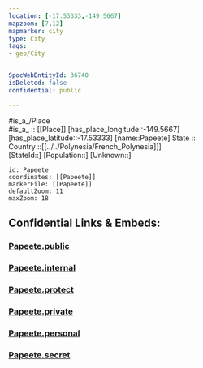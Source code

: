 ```yaml
---
location: [-17.53333,-149.5667] 
mapzoom: [7,12] 
mapmarker: city 
type: City
tags:
- geo/City


SpocWebEntityId: 36740
isDeleted: false
confidential: public

---
```

#is_a_/Place  
#is_a_ :: [[Place]] 
[has_place_longitude::-149.5667] 
[has_place_latitude::-17.53333] 
[name::Papeete] 
State ::  
Country ::[[../../Polynesia/French_Polynesia]]]  
[StateId::] 
[Population::] 
[Unknown::] 


```leaflet
id: Papeete
coordinates: [[Papeete]] 
markerFile: [[Papeete]] 
defaultZoom: 11 
maxZoom: 18
```


## Confidential Links & Embeds: 

### [Papeete.public](/_public/\Earth\Continent\Oceania\Polynesia\French_Polynesia\CityPapeete.public.md) 

### [Papeete.internal](/_internal/\Earth\Continent\Oceania\Polynesia\French_Polynesia\CityPapeete.internal.md) 

### [Papeete.protect](/_protect/\Earth\Continent\Oceania\Polynesia\French_Polynesia\CityPapeete.protect.md) 

### [Papeete.private](/_private/\Earth\Continent\Oceania\Polynesia\French_Polynesia\CityPapeete.private.md) 

### [Papeete.personal](/_personal/\Earth\Continent\Oceania\Polynesia\French_Polynesia\CityPapeete.personal.md) 

### [Papeete.secret](/_secret/\Earth\Continent\Oceania\Polynesia\French_Polynesia\CityPapeete.secret.md)

